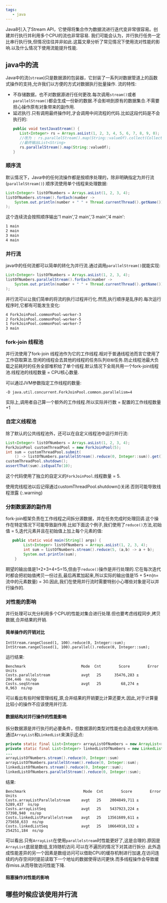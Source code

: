 ```yaml
---
tags: 
   - java
---
```


Java8引入了Stream API，它使得将集合作为数据流进行迭代变非常很容易。创建并行执行并利用多个CPU的流也非常容易.
我们可能会认为，并行执行任务一定比串行执行快,但情况往往并非如此.这篇文章分析了常见情况下使用流对性能的影响.以及什么情况下使用流能提升性能.

## java中的流
Java中的流(`stream`)只是数据源的包装器，它封装了一系列对数据管道上的函数式操作的支持,允许我们以方便的方式对数据执行批量操作.
流的特性: 
 - 不存储数据，也不对数据源进行任何更改.每次调用`stream()`或者`parallelStream()`都会生成一份新的数据.不会影响到原有的数据集合.不需要担心操作原有对象带来的副作用.
 - 延迟执行.只有调用最终操作时,才会调用中间流程的代码.比如这段代码是不会执行的:
     ```java
     public void testJavaStream() {
        List<Integer> rs = Arrays.asList(1, 2, 3, 4, 5, 6, 7, 8, 9, 0);
        //改为 : rs.parallelStream().map(String::valueOf).collect(Collectors.toList()) 才能执行
        //最终输出List<String>
        rs.parallelStream().map(String::valueOf);
     }
     ```


<!--more-->

### 顺序流

默认情况下，Java中的任何流操作都是按顺序处理的，除非明确指定为并行流(`parallelStream()`)
顺序流使用单个线程来处理数据:
```java
List<Integer> listOfNumbers = Arrays.asList(1, 2, 3, 4);
listOfNumbers.stream().forEach(number ->
    System.out.println(number + " " + Thread.currentThread().getName())
);
```
这个连续流会按照顺序输出'1 main','2 main','3 main','4 main':

```bash
1 main
2 main
3 main
4 main
```

### 并行流

java中的任何流都可以简单的转化为并行流.通过调用`parallelStream()`就能实现:
```java
List<Integer> listOfNumbers = Arrays.asList(1, 2, 3, 4);
listOfNumbers.parallelStream().forEach(number ->
    System.out.println(number + " " + Thread.currentThread().getName())
);
```
并行流可以让我们简单的将流的执行过程并行化.然而,执行顺序是乱序的.每次运行程序时,它都有可能发生变化:
```bash
4 ForkJoinPool.commonPool-worker-3
2 ForkJoinPool.commonPool-worker-5
1 ForkJoinPool.commonPool-worker-7
3 main
```

### fork-join 线程池
并行流使用了fork-join 线程池作为它的工作线程.相对于普通线程池而言它使用了工作窃取算法.空闲的线程会去其他的线程的任务队列`窃取`任务.防止线程池最大负载之前耗时的任务全部堆积给了单个线程.默认情况下全局共用一个fork-join线程池.线程池的线程数量 = CPU核心数量.

可以通过JVM参数指定工作线程的数量:
```
-D java.util.concurrent.ForkJoinPool.common.parallelism=4
```

实际上,调用者自己算一个额外的工作线程.所以实际并行数 = 配置的工作线程数量 +1 

### 自定义线程池

除了默认的公共线程池外，还可以在自定义线程池中运行并行流:

```java
List<Integer> listOfNumbers = Arrays.asList(1, 2, 3, 4);
ForkJoinPool customThreadPool = new ForkJoinPool(5);
int sum = customThreadPool.submit(
    () -> listOfNumbers.parallelStream().reduce(0, Integer::sum)).get();
customThreadPool.shutdown();
assertThat(sum).isEqualTo(10);
```

这个代码使用了独立的自定义的`ForkJoinPool`.线程数量 = 5.

使用完线程池以后记得通过customThreadPool.shutdown()关闭.否则可能导致线程泄露
{:.warning}

### 分割数据源的副作用
fork-join框架负责在工作线程之间拆分源数据，并在任务完成时处理回调.这个操作在特定情况下可能导致副作用.比如下面这个例子,我们使用了`reduce()`方法,初始值 = 5,迭代元素并且在初始值上加上每个元素的值:
```java
   public static void main(String[] args) {
        List<Integer> listOfNumbers = Arrays.asList(1, 2, 3, 4);
        int sum = listOfNumbers.stream().reduce(5, (a,b) -> a + b);
        System.out.println(sum);
    }
```
期望的输出值是1+2+3+4+5=15,但由于`reduce()`操作是并行处理的.它在每次迭代时都会把初始值拷贝一份过去,最后再累加起来,所以实际的输出值是15 + 5*n(n=流中的元素数量) = 30.因此,我们在使用并行流时需要特别小心哪些对象是可以并行操作的.


### 对性能的影响

并行处理可以充分利用多个CPU的性能对集合进行处理.但也要考虑线程同步,拷贝数据,合并结果的开销.

#### 简单操作的开销对比

```
IntStream.rangeClosed(1, 100).reduce(0, Integer::sum);
IntStream.rangeClosed(1, 100).parallel().reduce(0, Integer::sum);
```
运行结果:
```
Benchmark                         Mode  Cnt        Score        Error  Units
Costs.parallelstream              avgt   25      35476,283 ±     204,446  ns/op
Costs.seqStream                   avgt   25         68,274 ±       0,963  ns/op
```
可以看出有些时候管理线程,源,合并结果的开销要比计算还要大.因此,对于计算量比较小的操作不应该使用并行流.

#### 数据结构对并行操作的性能影响

拆分数据源是并行执行的必要条件，但数据源的类型对性能也会造成很大的影响.通过`ArrayList`和`LinkedList`来演示这点:

```java
private static final List<Integer> arrayListOfNumbers = new ArrayList<>();
private static final List<Integer> linkedListOfNumbers = new LinkedList<>();
...
arrayListOfNumbers.stream().reduce(0, Integer::sum)
arrayListOfNumbers.parallelStream().reduce(0, Integer::sum);
linkedListOfNumbers.stream().reduce(0, Integer::sum);
linkedListOfNumbers.parallelStream().reduce(0, Integer::sum);
```
结果:
```
Benchmark                          Mode  Cnt        Score        Error  Units
Costs.arrayListParallelstream     avgt   25    2004849,711 ±    5289,437  ns/op
Costs.arrayListSeq                avgt   25    5437923,224 ±   37398,940  ns/op
Costs.linkedListParallelstream    avgt   25   13561609,611 ±  275658,633  ns/op
Costs.linkedListSeq               avgt   25   10664918,132 ±  254251,184  ns/op
```

可以看出.只有`ArrayList`在使用`parallelstream`时性能更好了,这是合理的.原因是`ArrayList`底层是数组,支持随机访问.可以在不遍历的情况下对其进行拆分.
此外造成性能差异的另一个因素是数组访问可以借助CPU的缓存机制进行加速,在访问连续的内存空间时提前读取下一个地址的数据使得访问更快.而多线程操作会导致缓存miss.从而导致访问性能下降.


#### 阻塞操作对性能的影响


## 哪些时候应该使用并行流